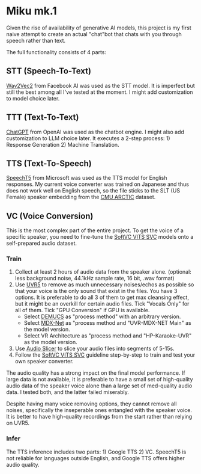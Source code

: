 # Miku mk.1
Given the rise of availability of generative AI models, this project is my first naive attempt to create an actual "chat"bot that chats with you through speech rather than text.

The full functionality consists of 4 parts:

## STT (Speech-To-Text)
[Wav2Vec2](https://arxiv.org/pdf/2006.11477.pdf) from Facebook AI was used as the STT model. It is imperfect but still the best among all I've tested at the moment. I might add customization to model choice later.

## TTT (Text-To-Text)
[ChatGPT](https://openai.com/blog/chatgpt) from OpenAI was used as the chatbot engine. I might also add customization to LLM choice later. It executes a 2-step process: 1) Response Generation 2) Machine Translation.

## TTS (Text-To-Speech)
[SpeechT5](https://arxiv.org/pdf/2110.07205.pdf) from Microsoft was used as the TTS model for English responses. My current voice converter was trained on Japanese and thus does not work well on English speech, so the file sticks to the SLT (US Female) speaker embedding from the [CMU ARCTIC](http://www.festvox.org/cmu_arctic/) dataset.

## VC (Voice Conversion)
This is the most complex part of the entire project. To get the voice of a specific speaker, you need to fine-tune the [SoftVC VITS SVC](https://github.com/svc-develop-team/so-vits-svc) models onto a self-prepared audio dataset. 

### Train
1. Collect at least 2 hours of audio data from the speaker alone. (optional: less background noise, 44.1kHz sample rate, 16 bit, .wav format)
2. Use [UVR5](https://github.com/Anjok07/ultimatevocalremovergui) to remove as much unnecessary noises/echos as possible so that your voice is the only sound that exist in the files. You have 3 options. It is preferable to do all 3 of them to get max cleansing effect, but it might be an overkill for certain audio files. Tick "Vocals Only" for all of them. Tick "GPU Conversion" if GPU is available.
    - Select [DEMUCS](https://arxiv.org/pdf/1909.01174.pdf) as "process method" with an arbitrary version.
    - Select [MDX-Net](https://arxiv.org/pdf/2111.12203.pdf) as "process method and "UVR-MDX-NET Main" as the model version.
    - Select VR Architecture as "process method and "HP-Karaoke-UVR" as the model version.
3. Use [Audio Slicer](https://github.com/openvpi/audio-slicer) to slice your audio files into segments of 5-15s. 
4. Follow the [SoftVC VITS SVC](https://github.com/svc-develop-team/so-vits-svc) guideline step-by-step to train and test your own speaker converter.

The audio quality has a strong impact on the final model performance. If large data is not available, it is preferable to have a small set of high-quality audio data of the speaker voice alone than a large set of med-quality audio data. I tested both, and the latter failed miserably.

Despite having many voice removing options, they cannot remove all noises, specifically the inseperable ones entangled with the speaker voice. It is better to have high-quality recordings from the start rather than relying on UVR5.

### Infer
The TTS inference includes two parts: 1) Google TTS 2) VC. SpeechT5 is not reliable for languages outside English, and Google TTS offers higher audio quality. 